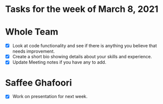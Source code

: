 # Tasks for the week of March 8, 2021 #

# Whole Team #

- [X] Look at code functionality and see if there is anything you believe that needs improvement.
- [X] Create a short bio showing details about your skills and experience.
- [X] Update Meeting notes if you have any to add.

# Saffee Ghafoori #
- [X] Work on presentation for next week.

